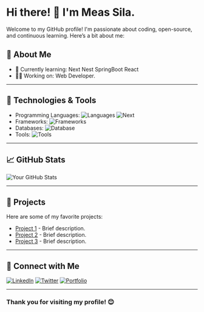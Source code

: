 # Hi there! 👋 I'm Meas Sila.

Welcome to my GitHub profile! I'm passionate about coding, open-source, and continuous learning. Here’s a bit about me:

## 🚀 About Me
- 🌱 Currently learning: Next Nest SpringBoot React
- 👨‍💻 Working on: Web Developer.

---

## 🔧 Technologies & Tools
- Programming Languages: ![Languages](https://img.shields.io/badge/-Languages-brightgreen?logo=code) ![Next](https://img.shields.io/badge/-Languages-brightgreen?logo=code)
- Frameworks: ![Frameworks](https://img.shields.io/badge/-Frameworks-blue?logo=framework)
- Databases: ![Database](https://img.shields.io/badge/-Database-orange?logo=database)
- Tools: ![Tools](https://img.shields.io/badge/-Tools-yellow?logo=tools)

---

## 📈 GitHub Stats
![Your GitHub Stats](https://github-readme-stats.vercel.app/api?username=yourusername&show_icons=true&theme=radical)

---

## 📂 Projects
Here are some of my favorite projects:
- [Project 1](https://github.com/yourusername/project1) - Brief description.
- [Project 2](https://github.com/yourusername/project2) - Brief description.
- [Project 3](https://github.com/yourusername/project3) - Brief description.

---

## 🔗 Connect with Me
[![LinkedIn](https://img.shields.io/badge/-LinkedIn-blue?style=flat&logo=LinkedIn&logoColor=white)](https://linkedin.com/in/yourusername)
[![Twitter](https://img.shields.io/badge/-Twitter-blue?style=flat&logo=Twitter&logoColor=white)](https://twitter.com/yourusername)
[![Portfolio](https://img.shields.io/badge/-Portfolio-black?style=flat&logo=browser&logoColor=white)](https://yourportfolio.com)

---

### Thank you for visiting my profile! 😊
